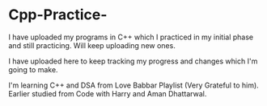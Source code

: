 # Cpp-Practice-

I have uploaded my programs in C++ which I practiced in my initial phase and still practicing. Will keep uploading new ones.

I have uploaded here to keep tracking my progress and changes which I'm going to make.

I'm learning C++ and DSA from Love Babbar Playlist (Very Grateful to him). Earlier studied from Code with Harry and Aman Dhattarwal.
